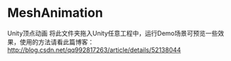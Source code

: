 # MeshAnimation
Unity顶点动画
将此文件夹拖入Unity任意工程中，运行Demo场景可预览一些效果，使用的方法请看此篇博客：http://blog.csdn.net/qq992817263/article/details/52138044
